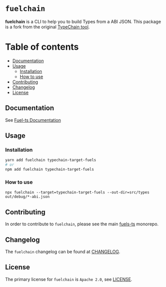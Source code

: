 # `fuelchain`

**fuelchain** is a CLI to help you to build Types from a ABI JSON. This package is a fork from the original
[TypeChain tool](https://github.com/dethcrypto/TypeChain).

# Table of contents

- [Documentation](#documentation)
- [Usage](#usage)
  - [Installation](#installation)
  - [How to use](#how-to-use)
- [Contributing](#contributing)
- [Changelog](#changelog)
- [License](#license)

## Documentation

See [Fuel-ts Documentation](https://fuellabs.github.io/fuels-ts/packages/fuel-ts-contract/)

## Usage

### Installation

```sh
yarn add fuelchain typechain-target-fuels
# or
npm add fuelchain typechain-target-fuels
```

### How to use

```
npx fuelchain --target=typechain-target-fuels --out-dir=src/types out/debug/*-abi.json
```

## Contributing

In order to contribute to `fuelchain`, please see the main [fuels-ts](https://github.com/FuelLabs/fuels-ts) monorepo.

## Changelog

The `fuelchain` changelog can be found at [CHANGELOG](./CHANGELOG.md).

## License

The primary license for `fuelchain` is `Apache 2.0`, see [LICENSE](./LICENSE).
